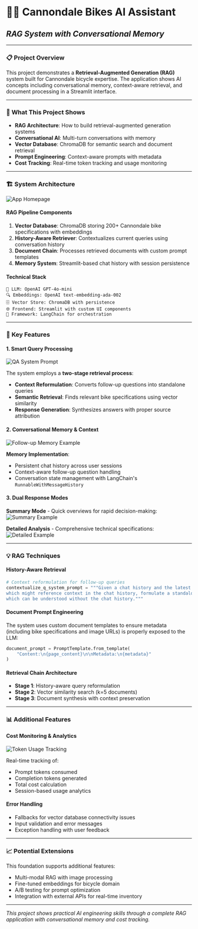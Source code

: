 # 🚴‍♂️ Cannondale Bikes AI Assistant
## *RAG System with Conversational Memory*

---

### 📋 **Project Overview**

This project demonstrates a **Retrieval-Augmented Generation (RAG)** system built for Cannondale bicycle expertise. The application shows AI concepts including conversational memory, context-aware retrieval, and document processing in a Streamlit interface.

---

### 🎯 **What This Project Shows**

- **RAG Architecture**: How to build retrieval-augmented generation systems
- **Conversational AI**: Multi-turn conversations with memory
- **Vector Database**: ChromaDB for semantic search and document retrieval
- **Prompt Engineering**: Context-aware prompts with metadata
- **Cost Tracking**: Real-time token tracking and usage monitoring

---

### 🏗️ **System Architecture**

![App Homepage](src/cannondale_bikes_assistant/png/app_homepage_screenshot.png)


#### **RAG Pipeline Components**

1. **Vector Database**: ChromaDB storing 200+ Cannondale bike specifications with embeddings
2. **History-Aware Retriever**: Contextualizes current queries using conversation history
3. **Document Chain**: Processes retrieved documents with custom prompt templates
4. **Memory System**: Streamlit-based chat history with session persistence

#### **Technical Stack**
```
🧠 LLM: OpenAI GPT-4o-mini
🔍 Embeddings: OpenAI text-embedding-ada-002
🗄️ Vector Store: ChromaDB with persistence
🌐 Frontend: Streamlit with custom UI components
🔗 Framework: LangChain for orchestration
```

---

### 🚀 **Key Features**

#### **1. Smart Query Processing**
![QA System Prompt](png/qa_system_prompt_screenshot.png)

The system employs a **two-stage retrieval process**:
- **Context Reformulation**: Converts follow-up questions into standalone queries
- **Semantic Retrieval**: Finds relevant bike specifications using vector similarity
- **Response Generation**: Synthesizes answers with proper source attribution

#### **2. Conversational Memory & Context**
![Follow-up Memory Example](png/follow_up_memory_example_screenshot.png)

**Memory Implementation**:
- Persistent chat history across user sessions
- Context-aware follow-up question handling
- Conversation state management with LangChain's `RunnableWithMessageHistory`

#### **3. Dual Response Modes**

**Summary Mode** - Quick overviews for rapid decision-making:
![Summary Example](png/summary_example%20screenshot.png)

**Detailed Analysis** - Comprehensive technical specifications:
![Detailed Example](png/detailed_example_screenshot.png)

---

### 💡 **RAG Techniques**

#### **History-Aware Retrieval**
```python
# Context reformulation for follow-up queries
contextualize_q_system_prompt = """Given a chat history and the latest user question
which might reference context in the chat history, formulate a standalone question
which can be understood without the chat history."""
```

#### **Document Prompt Engineering**
The system uses custom document templates to ensure metadata (including bike specifications and image URLs) is properly exposed to the LLM:

```python
document_prompt = PromptTemplate.from_template(
    "Content:\n{page_content}\n\nMetadata:\n{metadata}"
)
```

#### **Retrieval Chain Architecture**
- **Stage 1**: History-aware query reformulation
- **Stage 2**: Vector similarity search (k=5 documents)
- **Stage 3**: Document synthesis with context preservation

---

### 📊 **Additional Features**

#### **Cost Monitoring & Analytics**
![Token Usage Tracking](png/token_usage_calculation_screenshot.png)

Real-time tracking of:
- Prompt tokens consumed
- Completion tokens generated
- Total cost calculation
- Session-based usage analytics

#### **Error Handling**
- Fallbacks for vector database connectivity issues
- Input validation and error messages
- Exception handling with user feedback

---

### 📈 **Potential Extensions**

This foundation supports additional features:
- Multi-modal RAG with image processing
- Fine-tuned embeddings for bicycle domain
- A/B testing for prompt optimization
- Integration with external APIs for real-time inventory

---

*This project shows practical AI engineering skills through a complete RAG application with conversational memory and cost tracking.*
